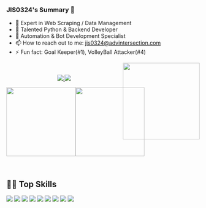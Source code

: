 ### JIS0324's Summary 👋

- 🔭 Expert in Web Scraping / Data Management
- 🌱 Talented Python & Backend Developer
- 👯 Automation & Bot Development Specialist
- 📫 How to reach out to me: jis0324@advintersection.com
- ⚡ Fun fact: Goal Keeper(#1), VolleyBall Attacker(#4)

<img align='right' src="https://media.giphy.com/media/M9gbBd9nbDrOTu1Mqx/giphy.gif" width="200">
<br/>

<p align="center">
    <a href="">
        <img src="https://visitor-badge.laobi.icu/badge?page_id=jis0324.jis0324">
        <img src="https://img.shields.io/twitter/follow/AgaScoot_Reggae?color=red&label=Twitter&style=flat-square">
        <!-- <img src="https://img.shields.io/youtube/channel/subscribers/UC3tF03J2dqJVmrKuYK2rNIA?label=Youtube&style=flat-square"> -->
    </a>
</p>
<!--**Statistik Efektif**-->

<!--START_SECTION:waka-->
<!-- ![jis0324 Contribution Stats](https://github-contribution-stats.vercel.app/api/?username=jis0324) -->
<p align="center" style="display:flex;">
<a href="https://github.com/jis0324">
  <img height="180em" src="https://github-readme-stats.vercel.app/api?username=jis0324&show_icons=true&theme=midnight-purple&include_all_commits=true&count_private=true" />
</a>
<a href="https://github.com/jis0324">
  <img height="180em" src="https://github-readme-streak-stats.herokuapp.com/?user=jis0324&theme=highcontrast" /></a>
</p>
<!--END_SECTION:waka-->
<br>

## 👨‍💻 Top Skills
<p>
  <img src="https://img.shields.io/badge/GIT%20-%23F05033.svg?&style=for-the-badge&logo=git&logoColor=white" />
  <img src="https://img.shields.io/badge/Python-success?&style=for-the-badge&logo=python&logoColor=white" />
  <img src="https://img.shields.io/badge/Django%20-%232635e3.svg??&style=for-the-badge&logo=vue.js&logoColorwhite" />
  <img src="https://img.shields.io/badge/Flask%20-%23e116db.svg?&style=for-the-badge&logo=vue.js&logoColorwhite" />
  <img src="https://img.shields.io/badge/Scrapy%20-%23e72020.svg?&style=for-the-badge&logo=vue.js&logoColorwhite" />
  <img src="https://img.shields.io/badge/@Selenium%20-%2335495e.svg?&style=for-the-badge&logo=vue.js&logoColorwhite" />
  <img src="https://img.shields.io/badge/Requests%20-%23E34F26.svg?&style=for-the-badge&logo=vue.js&logoColorwhite" />
  <img src="https://img.shields.io/badge/Beautifulsoup%20-%23e0e326.svg?&style=for-the-badge&logo=vue.js&logoColorwhite" />
  <img src="https://img.shields.io/badge/XPATH%20-%23238636.svg?&style=for-the-badge&logo=vue.js&logoColorwhite" />
</p>
<br>
